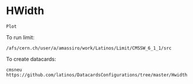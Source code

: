 HWidth
======

    Plot
    
    
To run limit:

    /afs/cern.ch/user/a/amassiro/work/Latinos/Limit/CMSSW_6_1_1/src

To create datacards:

    cmsneu
    https://github.com/latinos/DatacardsConfigurations/tree/master/Hwidth

